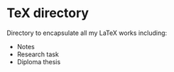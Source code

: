 # TeX directory

Directory to encapsulate all my LaTeX works including:

- Notes
- Research task
- Diploma thesis
